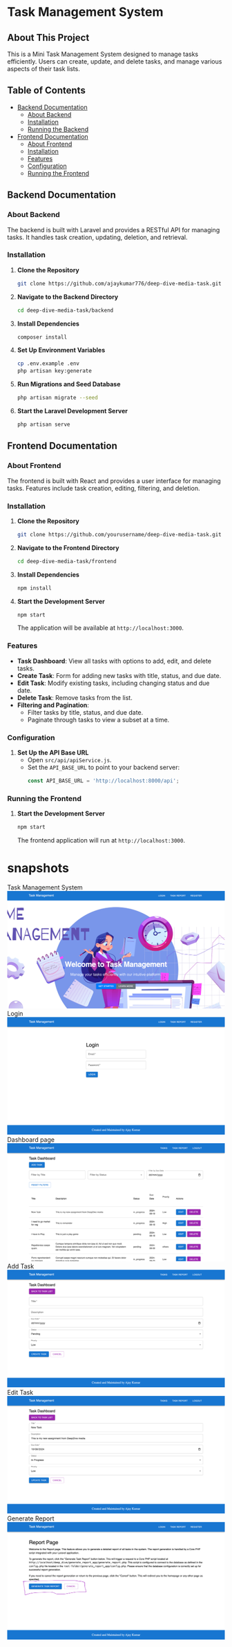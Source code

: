 # Task Management System

## About This Project
This is a Mini Task Management System designed to manage tasks efficiently. Users can create, update, and delete tasks, and manage various aspects of their task lists.

## Table of Contents
- [Backend Documentation](#backend-documentation)
  - [About Backend](#about-backend)
  - [Installation](#backend-installation)
  - [Running the Backend](#running-the-backend)
- [Frontend Documentation](#frontend-documentation)
  - [About Frontend](#about-frontend)
  - [Installation](#frontend-installation)
  - [Features](#frontend-features)
  - [Configuration](#frontend-configuration)
  - [Running the Frontend](#running-the-frontend)

## Backend Documentation

### About Backend
The backend is built with Laravel and provides a RESTful API for managing tasks. It handles task creation, updating, deletion, and retrieval.

### Installation

1. **Clone the Repository**
    ```bash
    git clone https://github.com/ajaykumar776/deep-dive-media-task.git
    ```

2. **Navigate to the Backend Directory**
    ```bash
    cd deep-dive-media-task/backend
    ```

3. **Install Dependencies**
    ```bash
    composer install
    ```

4. **Set Up Environment Variables**
    ```bash
    cp .env.example .env
    php artisan key:generate

    ```

6. **Run Migrations and Seed Database**
    ```bash
    php artisan migrate --seed
    ```

7. **Start the Laravel Development Server**
    ```bash
    php artisan serve
    ```

## Frontend Documentation

### About Frontend
The frontend is built with React and provides a user interface for managing tasks. Features include task creation, editing, filtering, and deletion.

### Installation

1. **Clone the Repository**
    ```bash
    git clone https://github.com/yourusername/deep-dive-media-task.git
    ```

2. **Navigate to the Frontend Directory**
    ```bash
    cd deep-dive-media-task/frontend
    ```

3. **Install Dependencies**
    ```bash
    npm install
    ```

4. **Start the Development Server**
    ```bash
    npm start
    ```

   The application will be available at `http://localhost:3000`.

### Features

- **Task Dashboard**: View all tasks with options to add, edit, and delete tasks.
- **Create Task**: Form for adding new tasks with title, status, and due date.
- **Edit Task**: Modify existing tasks, including changing status and due date.
- **Delete Task**: Remove tasks from the list.
- **Filtering and Pagination**:
  - Filter tasks by title, status, and due date.
  - Paginate through tasks to view a subset at a time.

### Configuration

1. **Set Up the API Base URL**
    - Open `src/api/apiService.js`.
    - Set the `API_BASE_URL` to point to your backend server:
      ```js
      const API_BASE_URL = 'http://localhost:8000/api';
      ```

### Running the Frontend

1. **Start the Development Server**
    ```bash
    npm start
    ```

   The frontend application will run at `http://localhost:3000`.

# snapshots
Task Management System
![Home Page](./snapshots/Home.png)
Login
![Login Page](snapshots/login.png)
Dashboard page
![Dashboard Page](./snapshots/task_dashboard.png)
Add Task
![Add Task](./snapshots/Add_task.png)
Edit Task
![Edit Task](./snapshots/Task_edit.png)
Generate Report
![Edit Task](./snapshots/generate_report.png)
